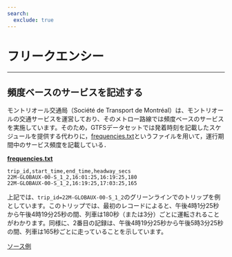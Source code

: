 ```yaml
---
search:
  exclude: true
---
```



# フリークエンシー

<hr>

## 頻度ベースのサービスを記述する

モントリオール交通局（Société de Transport de Montréal）は、モントリオールの交通サービスを運営しており、そのメトロー路線では頻度ベースのサービスを実施しています。そのため，GTFSデータセットでは発着時刻を記載したスケジュールを提供する代わりに，[frequencies.txt](../../reference/#frequenciestxt)というファイルを用いて，運行期間中のサービス頻度を記載している．

[**frequencies.txt**](../../reference/#frequenciestxt)

    trip_id,start_time,end_time,headway_secs
    22M-GLOBAUX-00-S_1_2,16:01:25,16:19:25,180
    22M-GLOBAUX-00-S_1_2,16:19:25,17:03:25,165

上記では、`trip_id=22M-GLOBAUX-00-S_1_2`のグリーンラインでのトリップを例としています。このトリップでは、最初のレコードによると、午後4時1分25秒から午後4時19分25秒の間、列車は180秒（または3分）ごとに運転されることがわかります。同様に、2番目の記録は、午後4時19分25秒から午後5時3分25秒の間、列車は165秒ごとに走っていることを示しています。

[ソース例](https://www.stm.info/en/about/developers)
